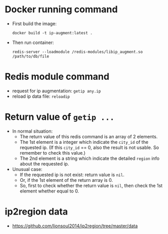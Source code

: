 # Docker running command

- First build the image:
  ```
  docker build -t ip-augment:latest .
  ```
- Then run container:
  ```
  redis-server --loadmodule /redis-modules/libip_augment.so /path/to/db/file
  ```

# Redis module command
- request for ip augmentation: `getip any.ip`
- reload ip data file: `reloadip`

# Return value of  `getip ...`
- In normal situation:
  - The return value of this redis command is an array of 2 elements.
  - The 1st element is a integer which indicate the `city_id` of the requested ip. (If this `city_id` == 0, also the result is not usable. So remember to check this value.)
  - The 2nd element is a string which indicate the detailed `region` info about the requested ip.
- Unusual case:
  - If the requested ip is not exist: return value is `nil`.
  - Or, if the 1st element of the return array is 0.
  - So, first to check whether the return value is `nil`, then check the 1st element whether equal to 0.


# ip2region data
- https://github.com/lionsoul2014/ip2region/tree/master/data
